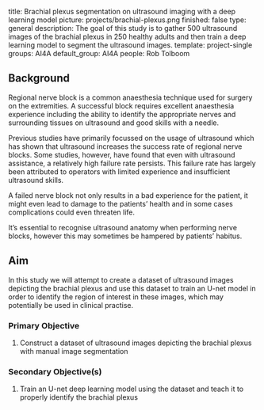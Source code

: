 title: Brachial plexus segmentation on ultrasound imaging with a deep learning model
picture: projects/brachial-plexus.png
finished: false
type: general
description: The goal of this study is to gather 500 ultrasound images of the brachial plexus in 250 healthy adults and then train a deep learning model to segment the ultrasound images.
template: project-single
groups: AI4A
default_group: AI4A
people: Rob Tolboom


## Background
Regional nerve block is a common anaesthesia technique used for surgery on the extremities. A successful block requires excellent anaesthesia experience including the ability to identify the appropriate nerves and surrounding tissues on ultrasound and good skills with a needle.

Previous studies have primarily focussed on the usage of ultrasound which has shown that ultrasound increases the success rate of regional nerve blocks. Some studies, however, have found that even with ultrasound assistance, a relatively high failure rate persists. This failure rate has largely been attributed to operators with limited experience and insufficient ultrasound skills.

A failed nerve block not only results in a bad experience for the patient, it might even lead to damage to the patients’ health and in some cases complications could even threaten life.

It’s essential to recognise ultrasound anatomy when performing nerve blocks, however this may sometimes be hampered by patients’ habitus. 


## Aim
In this study we will attempt to create a dataset of ultrasound images depicting the brachial plexus and use this dataset to train an U-net model in order to identify the region of interest in these images, which may potentially be used in clinical practise.

### Primary Objective
1. 	 Construct a dataset of ultrasound images depicting the brachial plexus with manual image segmentation

### Secondary Objective(s)
1. Train an U-net deep learning model using the dataset and teach it to properly identify the brachial plexus